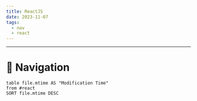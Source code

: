 ```yaml
---
title: ReactJS
date: 2023-11-07
tags:
  - nav
  - react
---
```

****
#  󱣱 Navigation

```dataview
table file.mtime AS "Modification Time" 
from #react 
SORT file.mtime DESC
```
